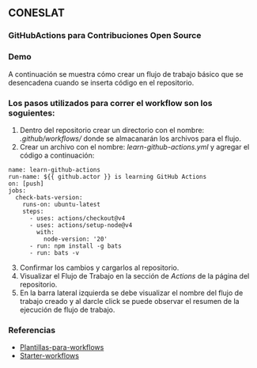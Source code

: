## CONESLAT 
### GitHubActions para Contribuciones Open Source
### Demo

A continuación se muestra cómo crear un flujo de trabajo básico que se desencadena cuando se inserta código en el repositorio.

### Los pasos utilizados para correr el workflow son los soguientes:

1. Dentro del repositorio crear un directorio con el nombre: _.github/workflows/_ donde se almacanarán los archivos para el flujo.
2. Crear un archivo con el nombre: _learn-github-actions.yml_ y agregar el código a continuación:


```
name: learn-github-actions
run-name: ${{ github.actor }} is learning GitHub Actions
on: [push]
jobs:
  check-bats-version:
    runs-on: ubuntu-latest
    steps:
      - uses: actions/checkout@v4
      - uses: actions/setup-node@v4
        with:
          node-version: '20'
      - run: npm install -g bats
      - run: bats -v

```

3. Confirmar los cambios y cargarlos al repositorio.
4. Visualizar el Flujo de Trabajo en la sección de _Actions_ de la página del repositorio.
5. En la barra lateral izquierda se debe visualizar el nombre del flujo de trabajo creado y al darcle click se puede observar el resumen de la ejecución de flujo de trabajo.

### Referencias

- [Plantillas-para-workflows](https://docs.github.com/es/actions/writing-workflows/using-workflow-templates)
- [Starter-workflows](https://github.com/actions/starter-workflows/tree/main)
